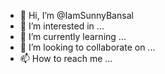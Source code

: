 - 👋 Hi, I’m @IamSunnyBansal
- 👀 I’m interested in ...
- 🌱 I’m currently learning ...
- 💞️ I’m looking to collaborate on ...
- 📫 How to reach me ...

<!---
IamSunnyBansal/IamSunnyBansal is a ✨ special ✨ repository because its `README.md` (this file) appears on your GitHub profile.
You can click the Preview link to take a look at your changes.
--->
